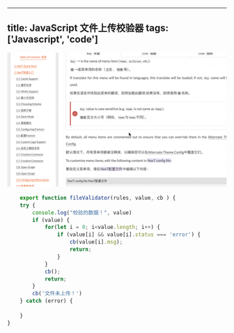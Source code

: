 
---
title: JavaScript 文件上传校验器
tags: ['Javascript', 'code']
---

![alt text](image.png)


```javascript
    export function fileValidator(rules, value, cb ) {
    try {
        console.log("校验的数据！", value)
        if (value) {
            for(let i = 0; i<value.length; i++) {
                if (value[i] && value[i].status === 'error') {
                    cb(value[i].msg);
                    return;
                }
            }
            cb();
            return;
        }
        cb('文件未上传！')
    } catch (error) {
        
    }
}


```